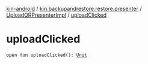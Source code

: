 [kin-android](../../index.md) / [kin.backupandrestore.restore.presenter](../index.md) / [UploadQRPresenterImpl](index.md) / [uploadClicked](./upload-clicked.md)

# uploadClicked

`open fun uploadClicked(): `[`Unit`](https://kotlinlang.org/api/latest/jvm/stdlib/kotlin/-unit/index.html)